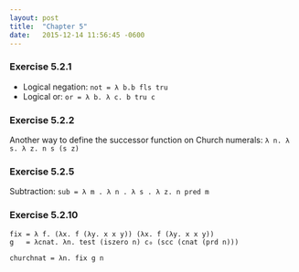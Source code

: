 ```yaml
---
layout: post
title:  "Chapter 5"
date:   2015-12-14 11:56:45 -0600
---
```


### Exercise 5.2.1

* Logical negation: `not = λ b.b fls tru`
* Logical or: `or = λ b. λ c. b tru c`

### Exercise 5.2.2

Another way to define the successor function on Church numerals: `λ n. λ s. λ z. n s (s z)`

### Exercise 5.2.5

Subtraction: `sub = λ m . λ n . λ s . λ z. n pred m`

### Exercise 5.2.10

    fix = λ f. (λx. f (λy. x x y)) (λx. f (λy. x x y))
    g   = λcnat. λn. test (iszero n) c₀ (scc (cnat (prd n)))

    churchnat = λn. fix g n
